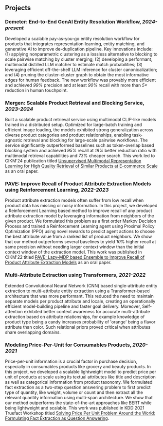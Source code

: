 ## Projects
### Demeter: End-to-End GenAI Entity Resolution Workflow, _2024-present_
Developed a scalable pay-as-you-go entity resolution workflow for products that integrates representation learning, entity matching, 
and generative AI to improve de-duplication pipeline. Key innovations include: (1) applying nonparametric 
clustering as a lossless alternative to blocking to scale pairwise matching by cluster merging; (2) developing a performant, 
multimodal distilled LLM matcher to estimate match probabilities; (3) leveraging efficient off-the-shelf LLM inference for 
cluster canonicalization; and (4) pruning the cluster–cluster graph to obtain the most informative edges for human feedback. 
The new workflow was provably more efficient and achieved _99%_ precision and at least _90%_ recall with more than _5&times;_ 
reduction in human touchpoint.

### Mergen: Scalable Product Retrieval and Blocking Service, _2023-2024_
Built a scalable product retrieval service using multimodal CLIP-like models trained in a distributed setup. Optimized 
for large-batch training and efficient image loading, the models exhibited strong generalization across diverse product 
categories and product relationships, enabling task-agnostic retrieval and blocking for large-scale pairwise workflows. 
The service significantly outperformed baselines such as token-overlap based blocking system and achieved _95%_ recall
at _18%_ better reduction ratio with multimodal retrieval capabilities and _73%_ cheaper search. This work led to CIKM'24
publication titled [Unsupervised Multimodal Representation Learning for High Quality Retrieval of Similar Products at 
E-commerce Scale](https://dl.acm.org/doi/pdf/10.1145/3583780.3615504) as an oral paper.

### PAVE: Improve Recall of Product Attribute Extraction Models using Reinforcement Learning, _2022-2023_
Product attribute extraction models often suffer from low recall when product data has missing or noisy information. In
this project, we developed a Reinforcement Learning based method to improve recall of any product attribute extraction
model by leveraging information from neighbors of the given product. We formulated this problem as a first order Markov 
Decision Process and trained a Reinforcement Learning agent using Proximal Policy Optimization (PPO) using novel rewards 
to predict agent actions to choose the best attribute value from a ranked list of product neighbors. We show that our 
method outperforms several baselines to yield _10%_ higher recall at same precision without needing larger context window
than the initial context window of the extraction model. This work was published in CIKM'22 titled 
[PAVE: Lazy-MDP based Ensemble to Improve Recall of Product Attribute Extraction Models](https://dl.acm.org/doi/pdf/10.1145/3511808.3557119) 
as an oral paper.


### Multi-Attribute Extraction using Transformers, _2021-2022_
Extended Convolutional Neural Network (CNN) based single-attribute entity extraction to multi-attribute entity
extraction using a Transformer-based architecture that was more performant. This reduced the need to maintain separate 
models per product attribute and locale, creating an operationally efficient model-building pipeline and faster goal delivery.
Moreover, Self-attention exhibited better context awareness for accurate multi-attribute extraction based on attribute 
relationships, for example knowledge of product type being a candy increases probability of 'orange' being a flavor
attribute than color. Such relational priors proved critical when attributes share overlapping domains.

### Modeling Price-Per-Unit for Consumables Products, _2020-2021_ 
Price-per-unit information is a crucial factor in purchase decision, especially in consumables products like grocery
and beauty products. In this project, we developed a scalable lightweight model to predict price per unit of products
at scale using its textual attributes like title and description as well as categorical information from product 
taxonomy. We formulated fact extraction as a two-step question answering problem to first predict type of quantity, like
weight, volume or count and then extract all the relevant quantity information using multi-span architecture. We show
that our method outperforms the state-of-the-art approaches like BERT while being lightweight and scalable. This work was
published in KDD 2021 Truefact Workshop titled [Solving Price Per Unit Problem Around the World: Formulating Fact
Extraction as Question Answering](https://arxiv.org/pdf/2204.05555).